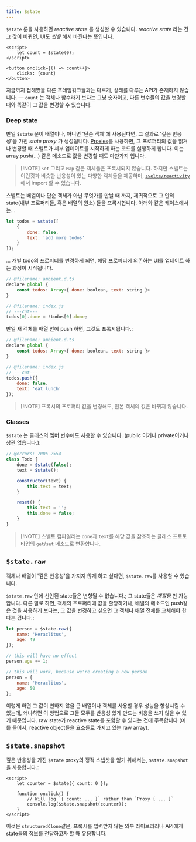 ```yaml
---
title: $state
---
```


`$state` 룬을 사용하면 _reactive state_ 를 생성할 수 있습니다. _reactive state_ 라는 건 그 값이 비뀌면, UI도 _반응_ 해서 바뀐다는 뜻입니다.

```svelte
<script>
	let count = $state(0);
</script>

<button onclick={() => count++}>
	clicks: {count}
</button>
```

지금까지 접해봤을 다른 프레임워크들과는 다르게, 상태를 다루는 API가 존재하지 않습니다. — `count` 는 객체나 함수라기 보다는 그냥 숫자이고, 다른 변수들의 값을 변경할 때와 똑같이 그 값을 변경할 수 있습니다.

### Deep state

만일 `$state` 문이 배열이나, 아니면 '단순 객체'에 사용된다면, 그 결과로 '깊은 반응성'을 가진 _state proxy_ 가 생성됩니다. [Proxies](https://developer.mozilla.org/en-US/docs/Web/JavaScript/Reference/Global_Objects/Proxy)를 사용하면, 그 프로퍼티의 값을 읽거나 변경할 때 스벨트가 세부 업데이트를 시작하게 하는 코드를 실행하게 합니다. 이는 array.push(...) 같은 메소드로 값을 변경할 때도 마찬가지 입니다.

> [!NOTE] `Set` 그리고 `Map` 같은 객체들은 프록시되지 않습니다. 하지만 스벨트는 이런것과 비슷한 반응성이 있는 다양한 객체들을 제공하며, [`svelte/reactivity`](./svelte-reactivity)에서 import 할 수 있습니다.

스벨트는 배열이나 단순 객체가 아닌 무엇가를 만날 때 까지, 재귀적으로 그 안의 state(내부 프로퍼티들, 혹은 배열의 원소) 들을 프록시합니다. 아래와 같은 케이스에서는...

```js
let todos = $state([
	{
		done: false,
		text: 'add more todos'
	}
]);
```

... 개별 todo의 프로퍼티를 변경하게 되면, 해당 프로퍼티에 의존하는 UI를 업데이트 하는 과정이 시작됩니다.

```js
// @filename: ambient.d.ts
declare global {
	const todos: Array<{ done: boolean, text: string }>
}

// @filename: index.js
// ---cut---
todos[0].done = !todos[0].done;
```

만일 새 객체를 배열 안에 push 하면, 그것도 프록시됩니다.:

```js
// @filename: ambient.d.ts
declare global {
	const todos: Array<{ done: boolean, text: string }>
}

// @filename: index.js
// ---cut---
todos.push({
	done: false,
	text: 'eat lunch'
});
```

> [!NOTE] 프록시의 프로퍼티 값을 변경해도, 원본 객체의 값은 바뀌지 않습니다.

### Classes

`$state` 는 클래스의 멤버 변수에도 사용할 수 있습니다. (public 이거나 private이거나 상관 없습니다.):

```js
// @errors: 7006 2554
class Todo {
	done = $state(false);
	text = $state();

	constructor(text) {
		this.text = text;
	}

	reset() {
		this.text = '';
		this.done = false;
	}
}
```

> [!NOTE] 스벨트 컴파일러는 `done`과 `text`를 해당 값을 참조하는 클래스 프로토타입의 `get`/`set` 메소드로 변환합니다.

## `$state.raw`

객체나 배열이 '깊은 반응성'을 가지지 않게 하고 싶다면, `$state.raw`를 사용할 수 있습니다.

`$state.raw` 안에 선언된 state들은 변형될 수 없습니다.; 그 state들은 _재할당_ 만 가능합니다. 다른 말로 하면, 객체의 프로퍼티에 값을 할당하거나, 배열의 메소드인 push같은 것을 사용하기 보다는, 그 값을 변경하고 싶으면 그 객체나 배열 전체를 교체해야 한다는 겁니다.:

```js
let person = $state.raw({
	name: 'Heraclitus',
	age: 49
});

// this will have no effect
person.age += 1;

// this will work, because we're creating a new person
person = {
	name: 'Heraclitus',
	age: 50
};
```

이렇게 하면 그 값이 변하지 않을 큰 배열이나 객체를 사용할 경우 성능을 향상시킬 수 있는데, 왜냐하면 이 방법으로 그들 모두를 반응성 있게 만드는 비용을 쓰지 않을 수 있기 때문입니다. raw state가 reactive state를 포함할 수 있다는 것에 주목합니다 (예를 들어서, reactive object들을 요소들로 가지고 있는 raw array).

## `$state.snapshot`

깊은 반응성을 가진 `$state` proxy의 정적 스냅샷을 얻기 위해서는, `$state.snapshot`을 사용합니다.:

```svelte
<script>
	let counter = $state({ count: 0 });

	function onclick() {
		// Will log `{ count: ... }` rather than `Proxy { ... }`
		console.log($state.snapshot(counter));
	}
</script>
```

이것은 `structuredClone`같은, 프록시를 입력받지 않는 외부 라이브러리나 API에게 state들의 정보를 전달하고자 할 때 유용합니다.
